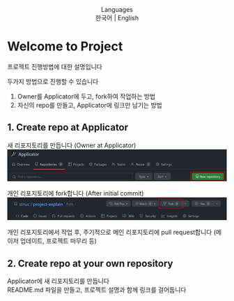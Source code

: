 <div align="center">
Languages<br>
<a link="./KO_README.md">한국어</a> | <a link="./">English</a>
</div>

# Welcome to Project
프로젝트 진행방법에 대한 설명입니다  

두가지 방법으로 진행할 수 있습니다  
1. Owner를 Applicator에 두고, fork하여 작업하는 방법  
2. 자신의 repo를 만들고, Applicator에 링크만 남기는 방법  

## 1. Create repo at Applicator
새 리포지토리를 만듭니다 (Owner at Applicator)  
<img src="./imgs/1.png">

개인 리포지토리에 fork합니다 (After initial commit)  
<img src="./imgs/2.png">

개인 리포지토리에서 작업 후, 주기적으로 메인 리포지토리에 pull request합니다 (메이저 업데이트, 프로젝트 마무리 등)  

## 2. Create repo at your own repository
Applicator에 새 리포지토리를 만듭니다  
README.md 파일을 만들고, 프로젝트 설명과 함께 링크를 걸어둡니다  